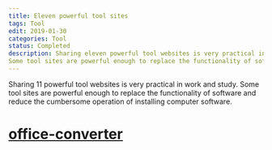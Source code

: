 ```yaml
---
title: Eleven powerful tool sites
tags: Tool
edit: 2019-01-30
categories: Tool
status: Completed
description: Sharing eleven powerful tool websites is very practical in work and study.
Some tool sites are powerful enough to replace the functionality of software and reduce the cumbersome operation of installing computer software.
---
```


Sharing 11 powerful tool websites is very practical in work and study.
Some tool sites are powerful enough to replace the functionality of software and reduce the cumbersome operation of installing computer software.



# [office-converter](https://cn.office-converter.com/)
